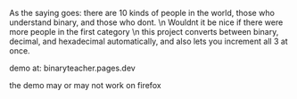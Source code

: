 As the saying goes: there are 10 kinds of people in the world, those who understand binary, and those who dont. \n
Wouldnt it be nice if there were more people in the first category \n
this project converts between binary, decimal, and hexadecimal automatically, and also lets you increment all 3 at once.

demo at: binaryteacher.pages.dev

the demo may or may not work on firefox